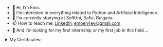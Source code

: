 - 👋 Hi, I’m Emo.
- 👀 I’m interested in everything related to Python and Artificial Intelligence.
- 🌱 I’m currently studying at SoftUni, Sofia, Bulgaria.
- 📫 How to reach me: [LinkedIn](https://www.linkedin.com/in/emil-enchev-445436163/), emoen4ev@gmail.com
- 💞️ Аnd I’m looking for my first internship or my first job in this field ...
<details>
<summary>My Certificates:</summary>
  
- [SoftUni: Programming Basics](https://softuni.bg/certificates/details/124638/a4bd60cf)

- [SoftUni: Programming Fundamentals with Python](https://softuni.bg/certificates/details/131756/ed84e531)

- [SoftUni: Python Advanced](https://softuni.bg/certificates/details/135963/28f03b2d)

- [Stepik: "Поколение Python": курс для начинающих](https://stepik.org/cert/1360453)
  
</details>

<!---
emoen4ev/emoen4ev is a ✨ special ✨ repository because its `README.md` (this file) appears on your GitHub profile.
You can click the Preview link to take a look at your changes.
--->
